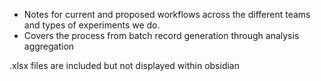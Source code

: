 - Notes for current and proposed workflows across the different teams and types of experiments we do.
- Covers the process from batch record generation through analysis aggregation

.xlsx files are included but not displayed within obsidian